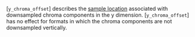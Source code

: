 [`y_chroma_offset`] describes the
[sample location](https://www.khronos.org/registry/vulkan/specs/1.3-extensions/html/vkspec.html#textures-chroma-reconstruction) associated with
downsampled chroma components in the y dimension.
[`y_chroma_offset`] has no effect for formats in which the chroma
components are not downsampled vertically.
